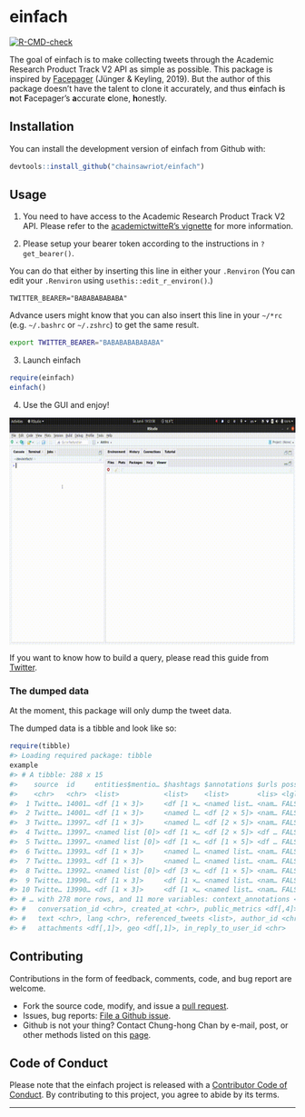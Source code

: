 
<!-- README.md is generated from README.Rmd. Please edit that file -->

# einfach

<!-- badges: start -->

[![R-CMD-check](https://github.com/chainsawriot/einfach/workflows/R-CMD-check/badge.svg)](https://github.com/chainsawriot/einfach/actions)
<!-- badges: end -->

The goal of einfach is to make collecting tweets through the Academic
Research Product Track V2 API as simple as possible. This package is
inspired by [Facepager](https://github.com/strohne/Facepager) (Jünger &
Keyling, 2019). But the author of this package doesn’t have the talent
to clone it accurately, and thus **e**infach **i**s **n**ot
**F**acepager’s **a**ccurate **c**lone, **h**onestly.

## Installation

You can install the development version of einfach from Github with:

``` r
devtools::install_github("chainsawriot/einfach")
```

## Usage

1.  You need to have access to the Academic Research Product Track V2
    API. Please refer to the [academictwitteR’s
    vignette](https://cran.r-project.org/web/packages/academictwitteR/vignettes/academictwitteR-auth.html)
    for more information.

2.  Please setup your bearer token according to the instructions in
    `?get_bearer()`.

You can do that either by inserting this line in either your `.Renviron`
(You can edit your `.Renviron` using `usethis::edit_r_environ()`.)

    TWITTER_BEARER="BABABABABABA"

Advance users might know that you can also insert this line in your
`~/*rc` (e.g. `~/.bashrc` or `~/.zshrc`) to get the same result.

``` sh
export TWITTER_BEARER="BABABABABABABA"
```

3.  Launch einfach

<!-- end list -->

``` r
require(einfach)
einfach()
```

4.  Use the GUI and enjoy\!

<img src="man/figures/einfach.gif" align="center" height="400" />

If you want to know how to build a query, please read this guide from
[Twitter](https://developer.twitter.com/en/docs/twitter-api/tweets/search/integrate/build-a-query).

### The dumped data

At the moment, this package will only dump the tweet data.

The dumped data is a tibble and look like so:

``` r
require(tibble)
#> Loading required package: tibble
example
#> # A tibble: 288 x 15
#>    source  id     entities$mentio… $hashtags $annotations $urls possibly_sensit…
#>    <chr>   <chr>  <list>           <list>    <list>       <lis> <lgl>           
#>  1 Twitte… 14001… <df [1 × 3]>     <df [1 ×… <named list… <nam… FALSE           
#>  2 Twitte… 14001… <df [1 × 3]>     <named l… <df [2 × 5]> <nam… FALSE           
#>  3 Twitte… 13997… <df [1 × 3]>     <named l… <df [2 × 5]> <nam… FALSE           
#>  4 Twitte… 13997… <named list [0]> <df [1 ×… <df [2 × 5]> <df … FALSE           
#>  5 Twitte… 13997… <named list [0]> <df [1 ×… <df [1 × 5]> <df … FALSE           
#>  6 Twitte… 13993… <df [1 × 3]>     <named l… <named list… <nam… FALSE           
#>  7 Twitte… 13993… <df [1 × 3]>     <named l… <named list… <nam… FALSE           
#>  8 Twitte… 13992… <named list [0]> <df [3 ×… <df [1 × 5]> <nam… FALSE           
#>  9 Twitte… 13990… <df [1 × 3]>     <df [1 ×… <named list… <nam… FALSE           
#> 10 Twitte… 13990… <df [1 × 3]>     <df [1 ×… <named list… <nam… FALSE           
#> # … with 278 more rows, and 11 more variables: context_annotations <list>,
#> #   conversation_id <chr>, created_at <chr>, public_metrics <df[,4]>,
#> #   text <chr>, lang <chr>, referenced_tweets <list>, author_id <chr>,
#> #   attachments <df[,1]>, geo <df[,1]>, in_reply_to_user_id <chr>
```

## Contributing

Contributions in the form of feedback, comments, code, and bug report
are welcome.

  - Fork the source code, modify, and issue a [pull
    request](https://docs.github.com/en/github/collaborating-with-issues-and-pull-requests/creating-a-pull-request-from-a-fork).
  - Issues, bug reports: [File a Github
    issue](https://github.com/chainsawriot/einfach).
  - Github is not your thing? Contact Chung-hong Chan by e-mail, post,
    or other methods listed on this
    [page](https://www.mzes.uni-mannheim.de/d7/en/profiles/chung-hong-chan).

## Code of Conduct

Please note that the einfach project is released with a [Contributor
Code of
Conduct](https://contributor-covenant.org/version/2/0/CODE_OF_CONDUCT.html).
By contributing to this project, you agree to abide by its terms.

-----
